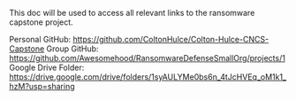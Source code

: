 This doc will be used to access all relevant links to the ransomware capstone project.

Personal GitHub: https://github.com/ColtonHulce/Colton-Hulce-CNCS-Capstone
Group GitHub: https://github.com/Awesomehood/RansomwareDefenseSmallOrg/projects/1
Google Drive Folder: https://drive.google.com/drive/folders/1syAULYMe0bs6n_4tJcHVEq_oM1k1_hzM?usp=sharing 
